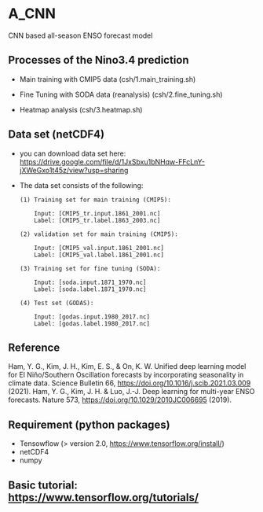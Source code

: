 # A_CNN
CNN based all-season ENSO forecast model

## Processes of the Nino3.4 prediction

   - Main training with CMIP5 data (csh/1.main_training.sh)
   
   - Fine Tuning with SODA data (reanalysis) (csh/2.fine_tuning.sh)
   
   - Heatmap analysis (csh/3.heatmap.sh)
   
## Data set (netCDF4)

   -  you can download data set here: https://drive.google.com/file/d/1JxSbxu1bNHqw-FFcLnY-jXWeGxo1t45z/view?usp=sharing
   
   -  The data set consists of the following:
   
   
          (1) Training set for main training (CMIP5): 
          
              Input: [CMIP5_tr.input.1861_2001.nc]
              Label: [CMIP5_tr.label.1863_2003.nc]
       
          (2) validation set for main training (CMIP5):
          
              Input: [CMIP5_val.input.1861_2001.nc]
              Label: [CMIP5_val.label.1861_2001.nc]
   
          (3) Training set for fine tuning (SODA):
          
              Input: [soda.input.1871_1970.nc]
              Label: [soda.label.1871_1970.nc]

          (4) Test set (GODAS):
          
              Input: [godas.input.1980_2017.nc]
              Label: [godas.label.1980_2017.nc]
   
## Reference
Ham, Y. G., Kim, J. H., Kim, E. S., & On, K. W. Unified deep learning model for El Niño/Southern Oscillation forecasts by incorporating seasonality in climate data. Science Bulletin 66, https://doi.org/10.1016/j.scib.2021.03.009 (2021).
Ham, Y. G., Kim, J. H. & Luo, J.-J. Deep learning for multi-year ENSO forecasts. Nature 573, https://doi.org/10.1029/2010JC006695 (2019).

## Requirement (python packages)

   -  Tensowflow (> version 2.0, https://www.tensorflow.org/install/)
   -  netCDF4
   -  numpy
   
## Basic tutorial: https://www.tensorflow.org/tutorials/
   
   
